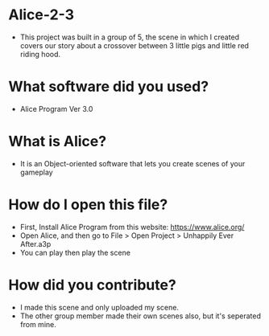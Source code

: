# Alice-2-3

- This project was built in a group of 5, the scene in which I created covers our story about a crossover between 3 little pigs and little red riding hood.

# What software did you used?
- Alice Program Ver 3.0

# What is Alice?
- It is an Object-oriented software that lets you create scenes of your gameplay

# How do I open this file?
- First, Install Alice Program from this website: https://www.alice.org/
- Open Alice, and then go to File > Open Project > Unhappily Ever After.a3p
- You can play then play the scene

# How did you contribute?
- I made this scene and only uploaded my scene.
- The other group member made their own scenes also, but it's seperated from mine.
